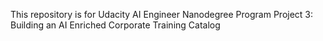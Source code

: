 This repository is for Udacity AI Engineer Nanodegree Program Project 3: Building an AI Enriched Corporate Training Catalog
